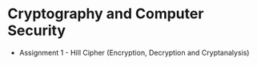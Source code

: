 # Cryptography and Computer Security
* Assignment 1 - Hill Cipher (Encryption, Decryption and Cryptanalysis)
